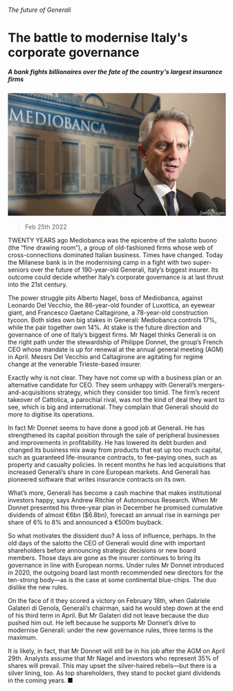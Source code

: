 ###### The future of Generali

# The battle to modernise Italy's corporate governance 

##### A bank fights billionaires over the fate of the country's largest insurance firms 

![image](images/20220226_fnp502.jpg) 

> Feb 25th 2022 

TWENTY YEARS ago Mediobanca was the epicentre of the salotto buono (the “fine drawing room”), a group of old-fashioned firms whose web of cross-connections dominated Italian business. Times have changed. Today the Milanese bank is in the modernising camp in a fight with two super-seniors over the future of 190-year-old Generali, Italy’s biggest insurer. Its outcome could decide whether Italy’s corporate governance is at last thrust into the 21st century.

The power struggle pits Alberto Nagel, boss of Mediobanca, against Leonardo Del Vecchio, the 86-year-old founder of Luxottica, an eyewear giant, and Francesco Gaetano Caltagirone, a 78-year-old construction tycoon. Both sides own big stakes in Generali: Mediobanca controls 17%, while the pair together own 14%. At stake is the future direction and governance of one of Italy’s biggest firms. Mr Nagel thinks Generali is on the right path under the stewardship of Philippe Donnet, the group’s French CEO whose mandate is up for renewal at the annual general meeting (AGM) in April. Messrs Del Vecchio and Caltagirone are agitating for regime change at the venerable Trieste-based insurer.


Exactly why is not clear. They have not come up with a business plan or an alternative candidate for CEO. They seem unhappy with Generali’s mergers-and-acquisitions strategy, which they consider too timid. The firm’s recent takeover of Cattolica, a parochial rival, was not the kind of deal they want to see, which is big and international. They complain that Generali should do more to digitise its operations.

In fact Mr Donnet seems to have done a good job at Generali. He has strengthened its capital position through the sale of peripheral businesses and improvements in profitability. He has lowered its debt burden and changed its business mix away from products that eat up too much capital, such as guaranteed life-insurance contracts, to fee-paying ones, such as property and casualty policies. In recent months he has led acquisitions that increased Generali’s share in core European markets. And Generali has pioneered software that writes insurance contracts on its own.

What’s more, Generali has become a cash machine that makes institutional investors happy, says Andrew Ritchie of Autonomous Research. When Mr Donnet presented his three-year plan in December he promised cumulative dividends of almost €6bn ($6.8bn), forecast an annual rise in earnings per share of 6% to 8% and announced a €500m buyback.

So what motivates the dissident duo? A loss of influence, perhaps. In the old days of the salotto the CEO of Generali would dine with important shareholders before announcing strategic decisions or new board members. Those days are gone as the insurer continues to bring its governance in line with European norms. Under rules Mr Donnet introduced in 2020, the outgoing board last month recommended new directors for the ten-strong body—as is the case at some continental blue-chips. The duo dislike the new rules.

On the face of it they scored a victory on February 18th, when Gabriele Galateri di Genola, Generali’s chairman, said he would step down at the end of his third term in April. But Mr Galateri did not leave because the duo pushed him out. He left because he supports Mr Donnet’s drive to modernise Generali: under the new governance rules, three terms is the maximum.

It is likely, in fact, that Mr Donnet will still be in his job after the AGM on April 29th. Analysts assume that Mr Nagel and investors who represent 35% of shares will prevail. This may upset the silver-haired rebels—but there is a silver lining, too. As top shareholders, they stand to pocket giant dividends in the coming years. ■

